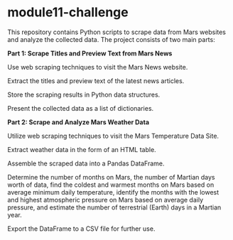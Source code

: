 # module11-challenge

This repository contains Python scripts to scrape data from Mars websites and analyze the collected data. The project consists of two main parts:

**Part 1: Scrape Titles and Preview Text from Mars News**

Use web scraping techniques to visit the Mars News website.

Extract the titles and preview text of the latest news articles.

Store the scraping results in Python data structures.

Present the collected data as a list of dictionaries.

**Part 2: Scrape and Analyze Mars Weather Data**

Utilize web scraping techniques to visit the Mars Temperature Data Site.

Extract weather data in the form of an HTML table.

Assemble the scraped data into a Pandas DataFrame.

Determine the number of months on Mars, the number of Martian days worth of data, find the coldest and warmest months on Mars based on average minimum daily temperature, identify the months with the lowest and highest atmospheric pressure on Mars based on average daily pressure, and estimate the number of terrestrial (Earth) days in a Martian year.

Export the DataFrame to a CSV file for further use.
